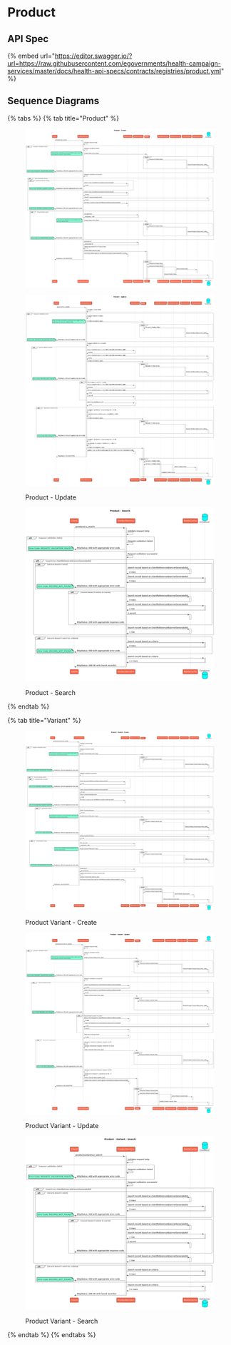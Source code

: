 # Product

## API Spec

{% embed url="https://editor.swagger.io/?url=https://raw.githubusercontent.com/egovernments/health-campaign-services/master/docs/health-api-specs/contracts/registries/product.yml" %}

## Sequence Diagrams

{% tabs %}
{% tab title="Product" %}
<figure><img src="../../../../.gitbook/assets/product_create.png" alt=""><figcaption></figcaption></figure>

<figure><img src="../../../../.gitbook/assets/product_update.png" alt=""><figcaption><p>Product - Update</p></figcaption></figure>

<figure><img src="../../../../.gitbook/assets/product_search.png" alt=""><figcaption><p>Product - Search</p></figcaption></figure>
{% endtab %}

{% tab title="Variant" %}
<figure><img src="../../../../.gitbook/assets/product_variant_create.png" alt=""><figcaption><p>Product Variant - Create</p></figcaption></figure>

<figure><img src="../../../../.gitbook/assets/product_variant_update.png" alt=""><figcaption><p>Product Variant - Update</p></figcaption></figure>

<figure><img src="../../../../.gitbook/assets/product_variant_search.png" alt=""><figcaption><p>Product Variant - Search</p></figcaption></figure>
{% endtab %}
{% endtabs %}
